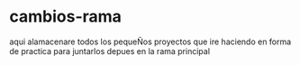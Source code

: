 # cambios-rama
aqui alamacenare todos los pequeÑos proyectos que ire haciendo en forma de practica para juntarlos depues en la rama principal
